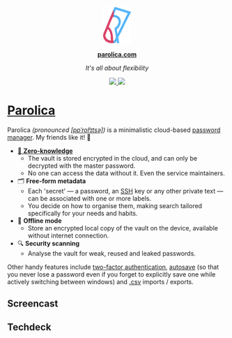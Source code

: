 <p align="center">
  <a href="https://parolica.com">
    <img src="/pwa/src/logomark.svg" width="64">
  </a>
</p>
<p align="center">
  <b><a href="https://parolica.com">parolica.com</a></b>
</p>
<p align="center">
  <i>It's all about flexibility</i>
</p>
<p align="center">
  <a href="https://github.com/dubov94/keyring/actions/workflows/release.yml">
    <img src="https://github.com/dubov94/keyring/actions/workflows/release.yml/badge.svg">
  </a>
  <a href="https://github.com/XAMPPRocky/tokei#badges">
    <!-- https://github.com/XAMPPRocky/tokei#supported-languages -->
    <img src="https://img.shields.io/tokei/lines/github/dubov94/keyring">
  </a>
</p>

# [Parolica](https://parolica.com)

Parolica *(pronounced [[pɐˈrolʲɪtsə]](https://en.wikipedia.org/wiki/International_Phonetic_Alphabet))* is a minimalistic cloud-based [password manager](https://en.wikipedia.org/wiki/Password_manager). My friends like it! 🤭

- [🔐 **Zero-knowledge**](https://en.wikipedia.org/wiki/Zero-knowledge_service)
  - The vault is stored encrypted in the cloud, and can only be decrypted with the master password.
  - No one can access the data without it. Even the service maintainers.
- 🗂️ **Free-form metadata**
  - Each 'secret' &mdash; a password, an [SSH](https://en.wikipedia.org/wiki/Secure_Shell) key or any other private text &mdash; can be associated with one or more labels.
  - You decide on how to organise them, making search tailored specifically for your needs and habits.
- 📶 **Offline mode**
  - Store an encrypted local copy of the vault on the device, available without internet connection.
- 🔍 **Security scanning**
  - Analyse the vault for weak, reused and leaked passwords.

Other handy features include [two-factor authentication](https://cheatsheetseries.owasp.org/cheatsheets/Multifactor_Authentication_Cheat_Sheet.html), [autosave](https://en.wikipedia.org/wiki/Autosave) (so that you never lose a password even if you forget to explicitly save one while actively switching between windows) and [.csv](https://en.wikipedia.org/wiki/Comma-separated_values) imports / exports.

## Screencast

## Techdeck
